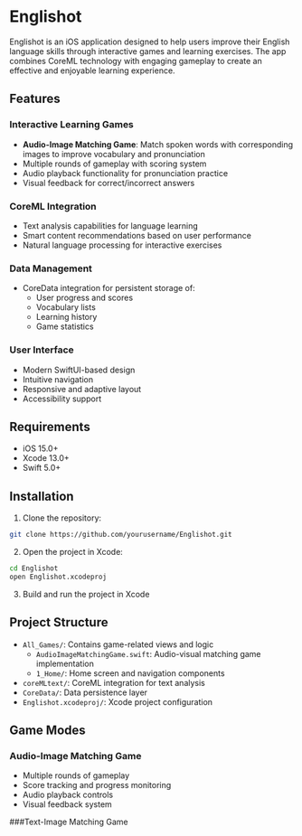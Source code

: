 # Englishot

Englishot is an iOS application designed to help users improve their English language skills through interactive games and learning exercises. The app combines CoreML technology with engaging gameplay to create an effective and enjoyable learning experience.

## Features

### Interactive Learning Games
- **Audio-Image Matching Game**: Match spoken words with corresponding images to improve vocabulary and pronunciation
- Multiple rounds of gameplay with scoring system
- Audio playback functionality for pronunciation practice
- Visual feedback for correct/incorrect answers

### CoreML Integration
- Text analysis capabilities for language learning
- Smart content recommendations based on user performance
- Natural language processing for interactive exercises

### Data Management
- CoreData integration for persistent storage of:
  - User progress and scores
  - Vocabulary lists
  - Learning history
  - Game statistics

### User Interface
- Modern SwiftUI-based design
- Intuitive navigation
- Responsive and adaptive layout
- Accessibility support

## Requirements

- iOS 15.0+
- Xcode 13.0+
- Swift 5.0+

## Installation

1. Clone the repository:
```bash
git clone https://github.com/yourusername/Englishot.git
```

2. Open the project in Xcode:
```bash
cd Englishot
open Englishot.xcodeproj
```

3. Build and run the project in Xcode

## Project Structure

- `All_Games/`: Contains game-related views and logic
  - `AudioImageMatchingGame.swift`: Audio-visual matching game implementation
  - `1_Home/`: Home screen and navigation components
- `coreMLtext/`: CoreML integration for text analysis
- `CoreData/`: Data persistence layer
- `Englishot.xcodeproj/`: Xcode project configuration

## Game Modes

### Audio-Image Matching Game
- Multiple rounds of gameplay
- Score tracking and progress monitoring
- Audio playback controls
- Visual feedback system

###Text-Image Matching Game


